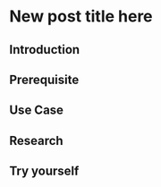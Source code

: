 # New post title here

## Introduction


## Prerequisite


## Use Case


## Research


## Try yourself
